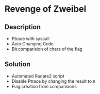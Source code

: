 # Revenge of Zweibel

## Description
- Ptrace with syscall
- Auto Changing Code
- Bit comparision of chars of the flag

## Solution
- Automated Radare2 script
- Disable Ptrace by changing the result to `0`
- Flag creation from comparisions
